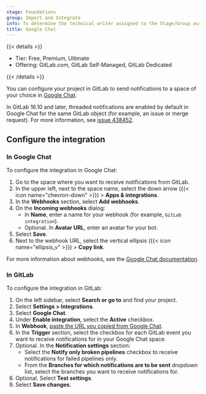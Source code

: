 ```yaml
---
stage: Foundations
group: Import and Integrate
info: To determine the technical writer assigned to the Stage/Group associated with this page, see https://handbook.gitlab.com/handbook/product/ux/technical-writing/#assignments
title: Google Chat
---
```


{{< details >}}

- Tier: Free, Premium, Ultimate
- Offering: GitLab.com, GitLab Self-Managed, GitLab Dedicated

{{< /details >}}

You can configure your project in GitLab to send notifications to a
space of your choice in [Google Chat](https://chat.google.com/).

In GitLab 16.10 and later, threaded notifications are enabled by default
in Google Chat for the same GitLab object (for example, an issue or merge request).
For more information, see [issue 438452](https://gitlab.com/gitlab-org/gitlab/-/issues/438452).

## Configure the integration

### In Google Chat

To configure the integration in Google Chat:

1. Go to the space where you want to receive notifications from GitLab.
1. In the upper left, next to the space name, select the down arrow ({{< icon name="chevron-down" >}}) > **Apps & integrations**.
1. In the **Webhooks** section, select **Add webhooks**.
1. On the **Incoming webhooks** dialog:
   - In **Name**, enter a name for your webhook (for example, `GitLab integration`).
   - Optional. In **Avatar URL**, enter an avatar for your bot.
1. Select **Save**.
1. Next to the webhook URL, select the vertical ellipsis ({{< icon name="ellipsis_v" >}}) > **Copy link**.

For more information about webhooks, see the
[Google Chat documentation](https://developers.google.com/workspace/chat/quickstart/webhooks).

### In GitLab

To configure the integration in GitLab:

1. On the left sidebar, select **Search or go to** and find your project.
1. Select **Settings > Integrations**.
1. Select **Google Chat**.
1. Under **Enable integration**, select the **Active** checkbox.
1. In **Webhook**, [paste the URL you copied from Google Chat](#in-google-chat).
1. In the **Trigger** section, select the checkbox for each GitLab event
   you want to receive notifications for in your Google Chat space.
1. Optional. In the **Notification settings** section:
   - Select the **Notify only broken pipelines** checkbox
     to receive notifications for failed pipelines only.
   - From the **Branches for which notifications are to be sent** dropdown list,
     select the branches you want to receive notifications for.
1. Optional. Select **Test settings**.
1. Select **Save changes**.
